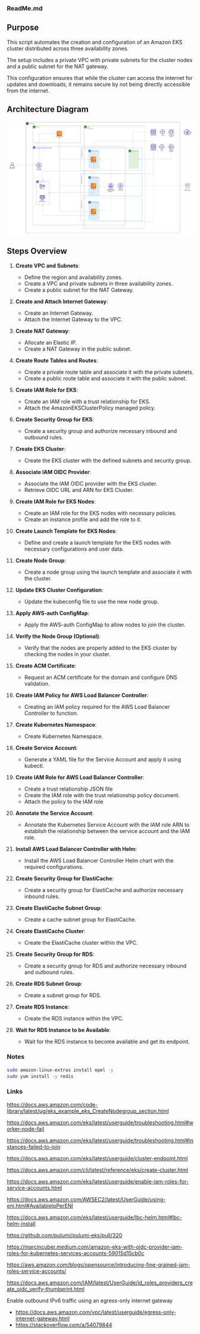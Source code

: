 ### ReadMe.md

## Purpose

This script automates the creation and configuration of an Amazon EKS cluster distributed across three availability
zones.

The setup includes a private VPC with private subnets for the cluster nodes and a public subnet for the NAT gateway.

This configuration ensures that while the cluster can access the internet for updates and downloads,
it remains secure by not being directly accessible from the internet.

## Architecture Diagram

![diagram.png](./diagram.png)

## Steps Overview

1. **Create VPC and Subnets**:
    - Define the region and availability zones.
    - Create a VPC and private subnets in three availability zones.
    - Create a public subnet for the NAT Gateway.

2. **Create and Attach Internet Gateway**:
    - Create an Internet Gateway.
    - Attach the Internet Gateway to the VPC.

3. **Create NAT Gateway**:
    - Allocate an Elastic IP.
    - Create a NAT Gateway in the public subnet.

4. **Create Route Tables and Routes**:
    - Create a private route table and associate it with the private subnets.
    - Create a public route table and associate it with the public subnet.

5. **Create IAM Role for EKS**:
    - Create an IAM role with a trust relationship for EKS.
    - Attach the AmazonEKSClusterPolicy managed policy.

6. **Create Security Group for EKS**:
    - Create a security group and authorize necessary inbound and outbound rules.

7. **Create EKS Cluster**:
    - Create the EKS cluster with the defined subnets and security group.

8. **Associate IAM OIDC Provider**:
    - Associate the IAM OIDC provider with the EKS cluster.
    - Retrieve OIDC URL and ARN for EKS Cluster.

9. **Create IAM Role for EKS Nodes**:
    - Create an IAM role for the EKS nodes with necessary policies.
    - Create an instance profile and add the role to it.

10. **Create Launch Template for EKS Nodes**:
    - Define and create a launch template for the EKS nodes with necessary configurations and user data.

11. **Create Node Group**:
    - Create a node group using the launch template and associate it with the cluster.

12. **Update EKS Cluster Configuration**:
    - Update the kubeconfig file to use the new node group.

13. **Apply AWS-auth ConfigMap**:
    - Apply the AWS-auth ConfigMap to allow nodes to join the cluster.

14. **Verify the Node Group (Optional)**:
    - Verify that the nodes are properly added to the EKS cluster by checking the nodes in your cluster.

15. **Create ACM Certificate**:
    - Request an ACM certificate for the domain and configure DNS validation.

16. **Create IAM Policy for AWS Load Balancer Controller**:
    - Creating an IAM policy required for the AWS Load Balancer Controller to function.

17. **Create Kubernetes Namespace**:
    - Create Kubernetes Namespace.

18. **Create Service Account**:
    - Generate a YAML file for the Service Account and apply it using kubectl.

19. **Create IAM Role for AWS Load Balancer Controller**:
    - Create a trust relationship JSON file
    - Create the IAM role with the trust relationship policy document.
    - Attach the policy to the IAM role

20. **Annotate the Service Account**:
    - Annotate the Kubernetes Service Account with the IAM role ARN to establish the relationship between the service
      account and the IAM role.

21. **Install AWS Load Balancer Controller with Helm**:
    - Install the AWS Load Balancer Controller Helm chart with the required configurations.

22. **Create Security Group for ElastiCache**:
    - Create a security group for ElastiCache and authorize necessary inbound rules.

23. **Create ElastiCache Subnet Group**:
    - Create a cache subnet group for ElastiCache.

24. **Create ElastiCache Cluster**:
    - Create the ElastiCache cluster within the VPC.

25. **Create Security Group for RDS**:
    - Create a security group for RDS and authorize necessary inbound and outbound rules.

26. **Create RDS Subnet Group**:
    - Create a subnet group for RDS.

27. **Create RDS Instance**:
    - Create the RDS instance within the VPC.

28. **Wait for RDS Instance to be Available**:
    - Wait for the RDS instance to become available and get its endpoint.

### Notes

```bash
sudo amazon-linux-extras install epel -y
sudo yum install -y redis
```

### Links

https://docs.aws.amazon.com/code-library/latest/ug/eks_example_eks_CreateNodegroup_section.html

https://docs.aws.amazon.com/eks/latest/userguide/troubleshooting.html#worker-node-fail

https://docs.aws.amazon.com/eks/latest/userguide/troubleshooting.html#instances-failed-to-join

https://docs.aws.amazon.com/eks/latest/userguide/cluster-endpoint.html

https://docs.aws.amazon.com/cli/latest/reference/eks/create-cluster.html

https://docs.aws.amazon.com/eks/latest/userguide/enable-iam-roles-for-service-accounts.html

https://docs.aws.amazon.com/AWSEC2/latest/UserGuide/using-eni.html#AvailableIpPerENI

https://docs.aws.amazon.com/eks/latest/userguide/lbc-helm.html#lbc-helm-install

https://github.com/pulumi/pulumi-eks/pull/320

https://marcincuber.medium.com/amazon-eks-with-oidc-provider-iam-roles-for-kubernetes-services-accounts-59015d15cb0c

https://aws.amazon.com/blogs/opensource/introducing-fine-grained-iam-roles-service-accounts/

https://docs.aws.amazon.com/IAM/latest/UserGuide/id_roles_providers_create_oidc_verify-thumbprint.html

Enable outbound IPv6 traffic using an egress-only internet gateway

- https://docs.aws.amazon.com/vpc/latest/userguide/egress-only-internet-gateway.html
- https://stackoverflow.com/a/54079844
